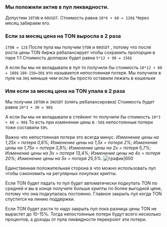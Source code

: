 ### Мы положили актив в пул ликвидности. 
Допустим `10TON` и `60USDT`. 
Стоимость равна `10*6 + 60 = 120$`
Через месяц забираем его.

### Если за месяц цена на TON выросла в 2 раза 
`1TON = 12$`
После пула мы получим `5TON` и `90USDT` , 
потому что после роста цены TON биржа ребалансирует чтобы сохранить пропорции в паре 1:1
Стоимость долларах будет равна `5*12 + 90 = 150$`

А если бы мы не вкладывали в пул то получили бы стоимость `10*12 + 60 = 180$`
`180-150=30$` это называется непостоянная потеря. 
Мы получили в пуле на `30$` меньше чем если бы просто оставили лежать в кошельке  

### Или если за месяц цена на TON упала в 2 раза
Мы получим `20TON` и `30USDT` (опять ребалансировка)
Стоимость будет равна `20*3 + 30 = 90$`

А если бы мы не вкладывали в стейкинг то получили бы стоимость `10*3 + 60 = 90$`
То есть при изменении цены в `-50$` непостоянные потери тоже составили `50%`. 

Важно что непостоянная потери  это всегда минус.
_Изменение цены на 1,25x = потеря 0,6%;_
_Изменение цены на 1,5x = потеря 2%;_
_Изменение цены на 1,75x = потеря 3,8%;_
_Изменение цены на 2x = потеря 5,7%;_
_Изменение цены на 3x = потеря 13,4%;_
_Изменение цены на 4x = потеря 20%;_
_Изменение цены на 5x = потеря 25,5%._ 
![график|600](график%20непостоянных%20потерь.jpg)

Единственная положительная сторона в что можно использовать пул чтобы сэкономить на регулярных покупках крипты. 

Если TON будет падать то пул будет автоматически подкупать TON по средней и вы в конце получите больше крипты по более выгодной цене, потому что она подкупалась постоянно. Главное закрыть пул когда TON спустится на линию поддержки. 

Если TON будет расти то надо закрыть пул пока разница цены TON не вырастет до 10-15%. Тогда непостоянные потери будут всего несколько процентов, а доходы от пула ликвидности перекроют эти потери. 



